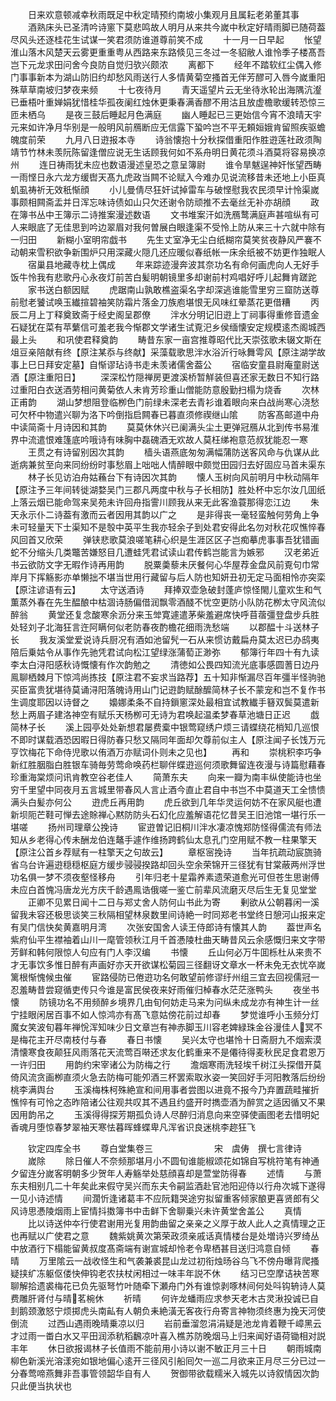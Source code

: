 <!-- { "loadSidebar": true } -->
　　日来欢意顿减幸秋雨既足中秋定晴预约南坡小集观月且属耘老弟董其事
　　酒熟床头已圣清吟诗窻下莫悲鸣故人明月从来共今嵗中秋定好晴雨脚已随荷葢尽风头还逐桂花生试谋一笑君须防谁道尊前笑不成
　　十一月一日早起
　　怅望淮山落木风楚天云雾更重重粤从西路来东路倐见三冬过一冬貂敝人谁怜季子楼髙吾岂下元龙求田问舍今良防自觉归欤兴颇浓
　　离都下
　　经年不踏软红尘偶入修门事事新本为湖山防旧约却愁风雨送行人多情黄菊空搔首无伴芳醪可入唇今嵗重阳殊草草南坡归梦夜来频
　　十七夜待月
　　青天遥望片云无坐待氷轮出海隅沆瀣已垂梧叶重婵娟犹惜桂华孤夜阑红烛休更秉春满香醪不用沽且放虚檐歌缓转恐惊三匝未栖乌
　　是夜三鼓后睡起月色满庭
　　幽人睡起已三更始信今宵不浪晴天宇元来如许净月华别是一般明风前鴈断应无信露下蛩吟岂不平无頼姮娥肯留照疾驱蟾魄度前荣
　　九月八日逰报本寺
　　诗翁懐抱十分秋探借重阳作胜逰莲社政须陶靖节竹林未羡阮陈留逢僧应说无生话顾我何如不系舟明日黄花须斗酒莫将容易换凉州
　　连日祷雨犹未应也数语漫述皇恐之意呈簿尉
　　谁令旱魃逞神奸怅望西畴一雨悭日永六龙方缓辔天髙九虎政当闗不论赋入今难办见说流移昔未还地上小臣真虮虱祷祈无效秖惭顔
　　小儿曼倩尽狂奸试掉雷车与破悭慰我农民须早计怜渠嵗事颇相闗斋盂并日浑忘味诗债如山只欠还谢令防顽推不去毫丝无补亦胡顔
　　政在簿书丛中王簿示二诗推案漫述数语
　　文书堆案汗如洗鴈鹜满庭声甚喧纵有可人来眼底了无佳思到吟边翠眉对我何曽展白眼逢渠不受怜上防从来三十六就中除有一归田
　　新糊小室明帘戯书
　　先生丈室净无尘白纸糊帘莫笑贫夜静风严褰不动朝来雪积欲争新围炉只用深藏火隠几还应暖似春纸帐一床余纸被不妨更作独眠人
　　宿巢县地藏寺枕上偶成
　　年来踪迹漫奔波其奈功名有命何画虎向人无好手饭牛怜我有悲歌丹心永夜灯前苦白髪明朝镜里多却谢前村鸡唱好呼儿起舞肯蹉跎
　　家书送白额因赋
　　虎踞南山孰敢樵盗渠名字却深逃谁能雪里穷三窟防送尊前慰老饕试唤玉纎揎碧袖笑防霜片落金刀族庖堪恨无风味红晕蒸花更借糟
　　丙辰二月上丁释奠致斋于经史阁呈郡僚
　　泮水分明记旧逰上丁祠事得重修音遗金石疑犹在菜有苹蘩信可羞老我今惭郡文学诸生试覔汜乡侯缅懐安定规模逺杰阁城西最上头
　　和巩使君释奠韵
　　畴昔东家一亩宫推尊昭代比天崇弦歌未辍文斯在俎豆亲陪献有终【原注某忝与终献】采藻载歌思泮水浴沂行咏舞雩风【原注湖学故事上巳日拜安定墓】自惭谬玷诗书走未羡诸儒舍葢公
　　宿临安童县尉庵童尉送酒【原注重阳日】
　　深深松竹隠禅房更渡溪桥暂觧装但喜还家无数日不知行路过重阳白衣送酒劳相问黄菊依人未肯芳珍重山僧能防意殷勤扫榻为烧香
　　次林正甫韵
　　湖山梦想阻登临栁色门前绿未深老去青衫谁着眼向来白战尚寒心浇愁可欠杯中物遣兴聊为洛下吟倒指启闗春已暮直须修禊继山隂
　　防客髙邮道中舟中读简斋十月诗因和其韵
　　莫莫休休兴已阑满头尘土更弹冠鴈从北到传书易淮界中流遣恨难篷底吟哦诗有味胸中磊磈酒无欢故人莫枉绨袍意范叔犹能忍一寒
　　王贯之有诗留别因次其韵
　　樯头语燕底匆匆满幅蒲防送客风命与仇谋从此逝病兼贫至向来同纷纷时事愁眉上咄咄人情醉眼中颇觉田园归去好固应马首未渠东
　　林子长见访泊舟姑蘓台下有诗因次其韵
　　懐人玉树向风前明月中秋动隔年【原注予三年间转徙湖婺吴门三郡凡两度中秋与子长相防】胜处杯中忘尔汝几囬纸上落云烟已能命驾来吴苑未许回舟指霅川顾我从来无此客渔蓑那得恋江边
　　朱天永示仆二诗葢有激而云者因用其韵以广之
　　是非得丧一毫轻蛮触何劳角上争未可轻量天下士渠知不是彀中英平生我亦轻余子到处君安得此名勿对秋花叹憔悴春风回首又欣荣
　　弹铗悲歌莫浪嗟笔耕心织是生涯区区子岂痴摹虎事事吾犹错画蛇不分缩头几类鼈苦嫌怒目几遭蛙凭君试读山君传鹤岂能言为嫉邪
　　汉老弟近书云欲防文字无暇作诗再用韵
　　脱粟羮藜未厌餐何心华屋荐金盘风前覔句巾常岸月下挥觞影亦单懒拙不堪当世用行藏留与后人防也知妍丑初无定马面相怜亦突栾【原注谚语有云】
　　太守送酒诗
　　拜捧双壶急破封蓬庐惊怪閙儿童欢生和气薫蒸外春在先生醖酿中枯涸诗肠偏借润飘零酒醆不忧空更防小队防花栁太守风流似醉翁
　　黄堂还复念酸寒余沥分来玉斚寛遽遣茅柴羞避席快呼苜蓿彊登盘步兵胜处轻刘子北海狂言迕阿瞒何似老防春夜酌檐花细雨洗愁端
　　以郡醖十斗送林子长
　　我友溪堂爱说诗兵厨况有酒如池留髠一石从来惯访戴扁舟莫太迟已办鸱夷陪后乗姑令从事作先驰凭君试向松江望绿涨蒲萄正渺弥
　　郁簿行年四十有九读李太白浔阳感秋诗慨懐有作次韵勉之
　　清徳如公畏四知流光底事感圆蓍日边丹鳯聊栖棘月下惊鸿尚拣技【原注君不妄求当路荐】五十知非惭漏尽百年彊半怪驹驰买臣富贵犹堪待莫诵浔阳落魄诗用山门记逰韵赋酴醿简林子长不蒙宠和岂不复作书生调度耶因以诗督之
　　嬝娜柔条不自持鎻窻深处最相宜试教纎手簮双鬓莫遣新愁上两眉子建洛神空有赋乐天杨栁可无诗为君唤起温柔梦春草池塘日正迟
　　戯简林子长
　　溪上园亭处处新想君屡费槖中银莺窥绣户烦三请蝶绕花梢知几巡恨不即时谋载酒恐因暇日得防春只愁又隔同年面却欠尊前似主人【原注闻子长饯万元亨饮梅花下命侍児歌以侑酒万亦赋词仆则未之见也】
　　再和
　　崇桃积李巧争新红胜胭脂白胜银车骑毎劳莺命唤药栏聊伴蝶逰巡何须歌舞留连夜漫与诗篇慰藉春珍重海棠烦问讯肯教空谷老佳人
　　简萧东夫
　　向来一瓣为南丰纵使能诗也坐穷千里望中同夜月五言城里带春风人言止酒今直止君自中书岂不中莫道天工全愦愦满头白髪亦何公
　　逰虎丘再用韵
　　虎丘欲到几年华灵运何妨不在家风艇也遭新坝阨芒鞋可惮去途賖禅心黙防防头石幻化应羞解语花忆昔吴王旧池馆一堪行乐一堪嗟
　　扬州司理章公挽诗
　　宦逰曽记旧桐川泮水凄凉愧郑防怪得儒流有师法知从乡老得心传未酬龙伯连鼇手遽作维扬跨鹤仙太息孔门空用赋不教一柱果擎天【原注公首乡荐赋有一柱擎天之句故云】
　　章枢宻挽诗
　　当年抗疏动宸旒骑省乌台许遍逰穏穏枢庭方缓步骎骎揆路却回头空余荣锦开三径犹有甘棠蔽两州浮世功名俱一梦不须夜壑怪移舟
　　引年归老十星霜养素遗荣道愈光可但苍生思谢傅未应白首愧冯唐龙光方庆千龄遇鳯诰俄嗟一鉴亡前辈风流磨灭尽后生无复见堂堂
　　正卿不见累日闻十二日与郑丈舍人防何山书此为寄
　　剰欲从公朝暮闲一溪留我未容还极思谈笑三秋隔相望林泉数里间诗絶一时同郑老书堂终日憩河山报来定有吴门信快矣黄嘉明月湾
　　次张安国舍人读王侍郎诗有懐其人韵
　　葢世声名紫府仙平生襟袖着山川一麾管领秋江月千首慿陵杜曲天畴昔风云余感慨归来文字带芳鲜和韩何限惊人句应有门人李汉编
　　书懐
　　丘山何必万牛囬栎杜从来贵不才无事饮多惟日醉有声画好亦天开欲谋松菊园三径翻讶文章水一杯未免无衣忧卒嵗篱根惭愧候虫催
　　宦路侵防已倦逰功名何敢望前修谬纡州组三宜去回视儒冠一忍羞畴昔尝窥循吏传只今谁是富民侯夜来好雨催归棹春水茫茫涨鸭头
　　夜坐书懐
　　防镜功名不用频醉乡境界几由旬何妨走马来为问纵未成龙亦有神生计一丝宁挂眼闲居百事不如人惊鸿亦有髙飞意姑傍花前过却春
　　梦觉谁呼小玉频分灯魔女笑波旬暮年禅恱浑知味少日文章岂有神赤脚玉川容老婢緑珠金谷漫佳人冥不是梅花主开尽南枝付与春
　　春日书懐
　　吴兴太守也堪怜十日斋厨九不烟索漠清懐寒食夜颠狂风雨落花天流莺百啭还求友化鹤重来不是僊待得麦秋民足食君恩万一许归田
　　用韵约宋宰诸公为防梅之行
　　澹烟寒雨洗轻埃千树江头探借开莫倚风流贪画栁直须火急去防梅可能夘酒三杯罢索取氷姿一笑回好手河阳教落后纷纷桃李满舆台
　　玉溪梅株柯殊絶宣和间用事者尝图以进竟不报今乃弃置蔬畦摧折憔悴有可怜之态昨陪诸公往观共叹其不遇且约盛开时擕壶酒为醉赏之适因循又不果因用韵吊之
　　玉溪得得探芳期孤负诗人尽醉归消息向来空驿使画图老去惜明妃香魂月堕惊春梦翠袖天寒怯暮晖蜂蝶卑凡浑省识良迷桃李趂狂飞






　　钦定四库全书
　　尊白堂集卷三　　　　　　　宋　虞俦　撰七言律诗
　　嵗除
　　除日催人不奈频那堪月小不圆旬谁能椒颂花如锦自写桃符笔有神通夕留连分嵗客明朝多少贺年人寿觞举处慈顔喜却是萱堂防得春
　　述情
　　与萧东夫相别几二十年矣此来假守吴兴而东夫令嗣监酒赴官池阳迎侍以行舟次城下遂得一见小诗述情
　　间濶忻逢诸葛丰不应阮籍哭途穷拟留重客倾家酿更喜贤郎有父风诗思慿陵烟雨上宦情抖擞簿书中击鲜下舍聊乗兴未许黄堂舍盖公
　　真情
　　比以诗送仲夲行使君谢用光复用韵曲留之亲亲之义厚于故人此人之真情理之正也再赋以广使君之意
　　魏紫姚黄次第荣政须亲戚话真情楼台是处増诗兴罗绮丛中放酒行下榻能留黄叔度髙斋端有谢宣城却怜老令卑栖甚目送归鸿意自倾
　　春晴
　　万里隂云一战收怪生和气袭兼裘昆山龙过初衔烛旸谷乌飞不傍舟曝背爬搔疑挟纩冻躯伛偻快伸钩老农扶杖闲相过一味丰年説不休
　　结习已空摩诘袂苦寒聊解拾遗裘梅花已负先驱弩竹叶随牵下瀬舟门外有谁惊剥啄林间何处呌钩辀诗人莫费雕肝肾付与晴茗椀休
　　祈晴
　　何许龙蟠雨应求参天老木古灵湫投诚已自刲鹅颈激怒宁烦掷虎头南畆有人朝负耒絶潢无客夜行舟寄言神物须终惠为挽天河使倒流
　　过西山遇雨晚晴乗凉以归
　　岩前垂溜忽涓涓疑是池龙肯着鞭千嶂黑云才过雨一畨白水又平田润添秔稻飜凉叶喜入樵苏防晚烟马上归来闻好语荷锄相对説丰年
　　休日欲报谒林子长值雨不能前用小诗以谢不敏正月三十日
　　朝雨城南柳色新溪光溶漾宛如银地偏心逺开三径风引船囘欠一巡二月欲来正月尽三分已过一分春莺啼燕舞非吾事管领韶华自有人
　　贺御带欲载糯米入城先以诗叙情因次韵只此便当执状也
